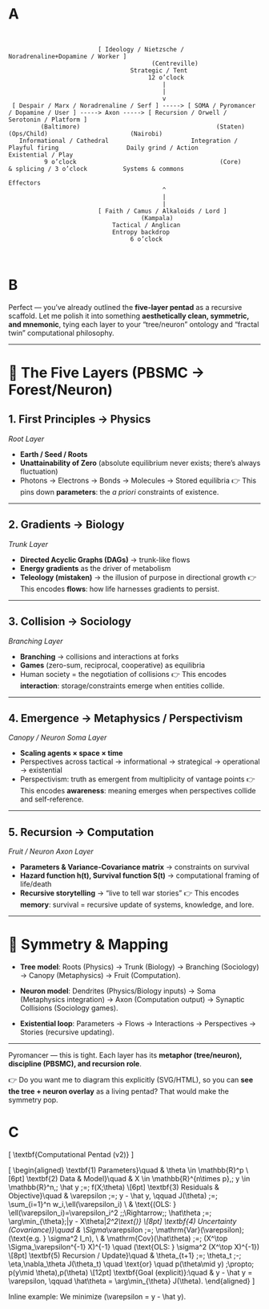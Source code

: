 
<!-- MathJax v3 for GitHub Pages -->
<script>
  window.MathJax = {
    tex: {
      inlineMath: [['\\(','\\)']],         // inline: \( ... \)
      displayMath: [['\\[','\\]']],       // display: \[ ... \]
      processEscapes: true
    },
    svg: { fontCache: 'global' }
  };
</script>
<script id="MathJax-script" async
  src="https://cdn.jsdelivr.net/npm/mathjax@3/es5/tex-svg.js"></script>


# A

```less


                         [ Ideology / Nietzsche / Noradrenaline+Dopamine / Worker ]
                                        (Centreville)
                                  Strategic / Tent
                                       12 o’clock
                                           |
                                           |
                                           v
 [ Despair / Marx / Noradrenaline / Serf ] -----> [ SOMA / Pyromancer / Dopamine / User ] -----> Axon -----> [ Recursion / Orwell / Serotonin / Platform ]
         (Baltimore)                                      (Staten)                                  (Ops/Child)                       (Nairobi)
   Informational / Cathedral                       Integration / Playful firing                   Daily grind / Action             Existential / Play
          9 o’clock                                        (Core)                                 & splicing / 3 o’clock          Systems & commons
                                                                                                                                    Effectors
                                           ^
                                           |
                                           |
                         [ Faith / Camus / Alkaloids / Lord ]
                                     (Kampala)
                             Tactical / Anglican
                             Entropy backdrop
                                  6 o’clock



```

# B 

Perfect — you’ve already outlined the **five-layer pentad** as a recursive scaffold. Let me polish it into something **aesthetically clean, symmetric, and mnemonic**, tying each layer to your “tree/neuron” ontology and “fractal twin” computational philosophy.

---

# 🌳 The Five Layers (PBSMC → Forest/Neuron)

## 1. **First Principles → Physics**

*Root Layer*

* **Earth / Seed / Roots**
* **Unattainability of Zero** (absolute equilibrium never exists; there’s always fluctuation)
* Photons → Electrons → Bonds → Molecules → Stored equilibria
  👉 This pins down **parameters**: the *a priori* constraints of existence.

---

## 2. **Gradients → Biology**

*Trunk Layer*

* **Directed Acyclic Graphs (DAGs)** → trunk-like flows
* **Energy gradients** as the driver of metabolism
* **Teleology (mistaken)** → the illusion of purpose in directional growth
  👉 This encodes **flows**: how life harnesses gradients to persist.

---

## 3. **Collision → Sociology**

*Branching Layer*

* **Branching** → collisions and interactions at forks
* **Games** (zero-sum, reciprocal, cooperative) as equilibria
* Human society = the negotiation of collisions
  👉 This encodes **interaction**: storage/constraints emerge when entities collide.

---

## 4. **Emergence → Metaphysics / Perspectivism**

*Canopy / Neuron Soma Layer*

* **Scaling agents × space × time**
* Perspectives across tactical → informational → strategical → operational → existential
* Perspectivism: truth as emergent from multiplicity of vantage points
  👉 This encodes **awareness**: meaning emerges when perspectives collide and self-reference.

---

## 5. **Recursion → Computation**

*Fruit / Neuron Axon Layer*

* **Parameters & Variance-Covariance matrix** → constraints on survival
* **Hazard function h(t), Survival function S(t)** → computational framing of life/death
* **Recursive storytelling** → “live to tell war stories”
  👉 This encodes **memory**: survival = recursive update of systems, knowledge, and lore.

---

# 🌌 Symmetry & Mapping

* **Tree model**:
  Roots (Physics) → Trunk (Biology) → Branching (Sociology) → Canopy (Metaphysics) → Fruit (Computation).

* **Neuron model**:
  Dendrites (Physics/Biology inputs) → Soma (Metaphysics integration) → Axon (Computation output) → Synaptic Collisions (Sociology games).

* **Existential loop**:
  Parameters → Flows → Interactions → Perspectives → Stories (recursive updating).

---

Pyromancer — this is tight. Each layer has its **metaphor (tree/neuron), discipline (PBSMC), and recursion role**.

👉 Do you want me to diagram this explicitly (SVG/HTML), so you can **see the tree + neuron overlay** as a living pentad? That would make the symmetry pop.


# C

\[
\textbf{Computational Pentad (v2)}
\]

\[
\begin{aligned}
\textbf{1) Parameters}\quad & \theta \in \mathbb{R}^p
\\[6pt]
\textbf{2) Data \& Model}\quad & X \in \mathbb{R}^{n\times p},\; y \in \mathbb{R}^n,\;
\hat y \;=\; f(X;\theta)
\\[6pt]
\textbf{3) Residuals \& Objective}\quad &
\varepsilon \;=\; y - \hat y, \qquad
J(\theta) \;=\; \sum_{i=1}^n w_i\,\ell(\varepsilon_i)
\\
& \text{(OLS: } \ell(\varepsilon_i)=\varepsilon_i^2 \;\;\Rightarrow\;\;
\hat\theta \;=\; \arg\min_{\theta}\;\|y - X\theta\|_2^2\text{)}
\\[8pt]
\textbf{4) Uncertainty (Covariance)}\quad &
\Sigma_\varepsilon \;=\; \mathrm{Var}(\varepsilon)\;(\text{e.g. } \sigma^2 I_n), \\
& \mathrm{Cov}(\hat\theta) \;=\; (X^\top \Sigma_\varepsilon^{-1} X)^{-1}
\quad (\text{OLS: } \sigma^2 (X^\top X)^{-1})
\\[8pt]
\textbf{5) Recursion / Update}\quad &
\theta_{t+1} \;=\; \theta_t \;-\; \eta\,\nabla_\theta J(\theta_t)
\quad \text{or} \quad
p(\theta\mid y) \;\propto\; p(y\mid \theta)\,p(\theta)
\\[12pt]
\textbf{Goal (explicit)}:\quad &
y - \hat y = \varepsilon,
\qquad
\hat\theta = \arg\min_{\theta} J(\theta).
\end{aligned}
\]

Inline example: We minimize \(\varepsilon = y - \hat y\).

